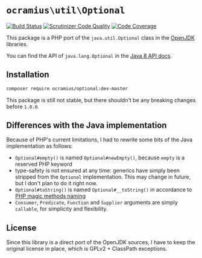 # `ocramius\util\Optional`

[![Build Status](https://travis-ci.org/Ocramius/ocramius.util.Optional.svg?branch=master)](https://travis-ci.org/Ocramius/ocramius.util.Optional)
[![Scrutinizer Code Quality](https://scrutinizer-ci.com/g/Ocramius/ocramius.util.Optional/badges/quality-score.png?b=master)](https://scrutinizer-ci.com/g/Ocramius/ocramius.util.Optional/?branch=master)
[![Code Coverage](https://scrutinizer-ci.com/g/Ocramius/ocramius.util.Optional/badges/coverage.png?b=master)](https://scrutinizer-ci.com/g/Ocramius/ocramius.util.Optional/?branch=master)

This package is a PHP port of the `java.util.Optional` class in the 
[OpenJDK](http://hg.openjdk.java.net/lambda/lambda/jdk/file/tip/src/share/classes/java/util/Optional.java) libraries.

You can find the API of `java.lang.Optional` in the 
[Java 8 API docs](http://docs.oracle.com/javase/8/docs/api/java/util/Optional.html).

## Installation

```sh
composer require ocramius/optional:dev-master
```

This package is still not stable, but there shouldn't be any breaking changes before `1.0.0`.

## Differences with the Java implementation

Because of PHP's current limitations, I had to rewrite some bits of the Java implementation as follows:

 * `Optional#empty()` is named `Optional#newEmpty()`, because `empty` is a reserved PHP keyword
 * type-safety is not ensured at any time: generics have simply been stripped from the `Optional` implementation.
   This may change in future, but I don't plan to do it right now.
 * `Optional#toString()` is named `Optional#__toString()` in accordance to 
   [PHP magic methods naming](http://php.net/manual/en/language.oop5.magic.php#object.tostring)
 * `Consumer`, `Predicate`, `Function` and `Supplier` arguments are simply `callable`, for simplicity and flexibility.

## License

Since this library is a direct port of the OpenJDK sources, I have to keep the original license in place, which is
GPLv2 + ClassPath exceptions.
